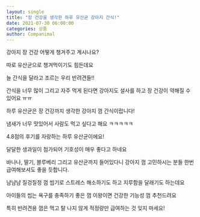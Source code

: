 ```yaml
---
layout: single
title: "장 건강을 생각한 하루 유산균 강아지 간식!"
date: 2021-07-30 06:00:00
categories: 상품
author: Companimal
---
```


강아지 장 건강 어떻게 챙겨주고 계시나요?

따로 유산균으로 챙겨먹이기도 힘든데요

늘 간식을 달라고 조르는 우리 반려견들!!

간식을 너무 많이 그리고 자주 먹게 된다면 강아지도 설사를 하고 장 건강이 약해질 수 있어요 ㅠㅠ

하루 유산균은 장 건강까지 생각한 강아지 껌 간식이랍니다!

냄새가 너무 맛있어서 사람도 먹고 싶다고 해요 ㅋㅋㅋㅋㅋ

4.8점의 후기를 자랑하는 하루 유산균이에요!

달달한 생과일이 첨가되어 기호성이 매우 좋다고 하네요

바나나, 딸기, 블루베리 그리고 유산균까지 들어있다니 강아지 껌 고민하시는 분들 한번 급여해보셔도 좋을 듯합니다.

냠냠냠 질겅질정 껌 씹기로 스트레스 해소하기도 하고 지루함을 달래기도 하는데요

아이들의 씹는 욕구를 충족하기 좋은 껌 이왕이면 건강한 기능성 껌 추천드려요

특히 반려견용 껌은 먹고 탈 나지 않게 적정량만 급여하는 것 잊지 마세요!
